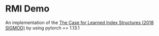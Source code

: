 # RMI Demo

An implementation of the [The Case for Learned Index Structures (2018 SIGMOD)](https://dl.acm.org/doi/abs/10.1145/3183713.3196909) by using pytorch == 1.13.1
